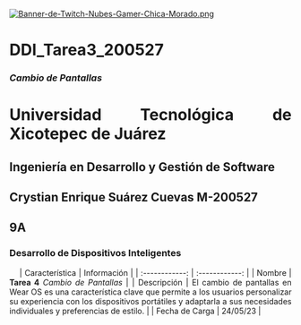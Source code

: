 [![Banner-de-Twitch-Nubes-Gamer-Chica-Morado.png](https://i.postimg.cc/15q3LFXF/Banner-de-Twitch-Nubes-Gamer-Chica-Morado.png)](https://postimg.cc/MvzwBvyZ)

<div align="Justify">
  
# DDI_Tarea3_200527
### *Cambio de Pantallas*
# Universidad Tecnológica de Xicotepec de Juárez

## Ingeniería en Desarrollo y Gestión de Software
## Crystian Enrique Suárez Cuevas M-200527
## 9A
### Desarrollo de Dispositivos Inteligentes


&nbsp;
&nbsp;
|  Característica |  Información |
| :------------: | :------------: |
| Nombre | **Tarea 4** *Cambio de Pantallas* |
| Descripción  | El cambio de pantallas en Wear OS es una característica clave que permite a los usuarios personalizar su experiencia con los dispositivos portátiles y adaptarla a sus necesidades individuales y preferencias de estilo.  |
|  Fecha de Carga | 24/05/23  |
